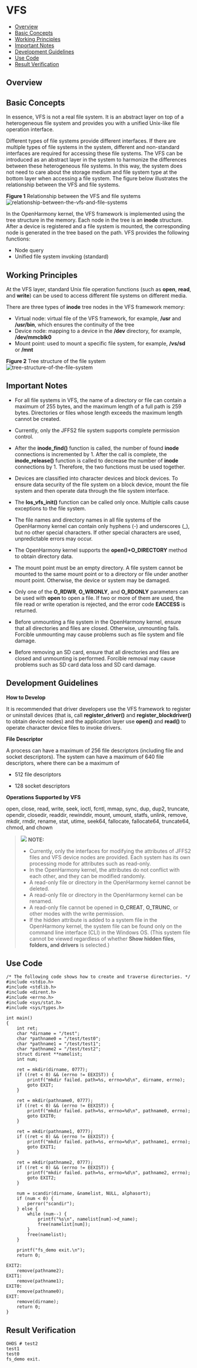 # VFS<a name="EN-US_TOPIC_0000001051451779"></a>

-   [Overview](#section132540468341)
-   [Basic Concepts](#section229417111227)
-   [Working Principles](#section18114182834215)
-   [Important Notes](#section18311145173712)
-   [Development Guidelines](#section422619258380)
-   [Use Code](#section180311121420)
-   [Result Verification](#section16772334714)

## Overview<a name="section132540468341"></a>

## Basic Concepts<a name="section229417111227"></a>

In essence, VFS is not a real file system. It is an abstract layer on top of a heterogeneous file system and provides you with a unified Unix-like file operation interface.

Different types of file systems provide different interfaces. If there are multiple types of file systems in the system, different and non-standard interfaces are required for accessing these file systems. The VFS can be introduced as an abstract layer in the system to harmonize the differences between these heterogeneous file systems. In this way, the system does not need to care about the storage medium and file system type at the bottom layer when accessing a file system. The figure below illustrates the relationship between the VFS and file systems.

**Figure  1**  Relationship between the VFS and file systems<a name="fig633144419295"></a>  
![](figures/relationship-between-the-vfs-and-file-systems.png "relationship-between-the-vfs-and-file-systems")

In the OpenHarmony kernel, the VFS framework is implemented using the tree structure in the memory. Each node in the tree is an  **inode**  structure. After a device is registered and a file system is mounted, the corresponding node is generated in the tree based on the path. VFS provides the following functions:

-   Node query
-   Unified file system invoking \(standard\)

## Working Principles<a name="section18114182834215"></a>

At the VFS layer, standard Unix file operation functions \(such as  **open**,  **read**, and  **write**\) can be used to access different file systems on different media.

There are three types of  **inode**  tree nodes in the VFS framework memory:

-   Virtual node: virtual file of the VFS framework, for example,  **/usr**  and  **/usr/bin**, which ensures the continuity of the tree
-   Device node: mapping to a device in the  **/dev**  directory, for example,  **/dev/mmcblk0**
-   Mount point: used to mount a specific file system, for example,  **/vs/sd**  or  **/mnt**

**Figure  2**  Tree structure of the file system<a name="fig1648112392612"></a>  
![](figures/tree-structure-of-the-file-system.png "tree-structure-of-the-file-system")

## Important Notes<a name="section18311145173712"></a>

-   For all file systems in VFS, the name of a directory or file can contain a maximum of 255 bytes, and the maximum length of a full path is 259 bytes. Directories or files whose length exceeds the maximum length cannot be created.

-   Currently, only the JFFS2 file system supports complete permission control.

-   After the  **inode\_find\(\)**  function is called, the number of found  **inode**  connections is incremented by 1. After the call is complete, the  **inode\_release\(\)**  function is called to decrease the number of  **inode**  connections by 1. Therefore, the two functions must be used together.

-   Devices are classified into character devices and block devices. To ensure data security of the file system on a block device, mount the file system and then operate data through the file system interface.

-   The  **los\_vfs\_init\(\)**  function can be called only once. Multiple calls cause exceptions to the file system.

-   The file names and directory names in all file systems of the OpenHarmony kernel can contain only hyphens \(-\) and underscores \(\_\), but no other special characters. If other special characters are used, unpredictable errors may occur.

-   The OpenHarmony kernel supports the  **open\(\)+O\_DIRECTORY**  method to obtain directory data.

-   The mount point must be an empty directory. A file system cannot be mounted to the same mount point or to a directory or file under another mount point. Otherwise, the device or system may be damaged.

-   Only one of the  **O\_RDWR**,  **O\_WRONLY**, and  **O\_RDONLY**  parameters can be used with  **open**  to open a file. If two or more of them are used, the file read or write operation is rejected, and the error code  **EACCESS**  is returned.

-   Before unmounting a file system in the OpenHarmony kernel, ensure that all directories and files are closed. Otherwise, unmounting fails. Forcible unmounting may cause problems such as file system and file damage.

-   Before removing an SD card, ensure that all directories and files are closed and unmounting is performed. Forcible removal may cause problems such as SD card data loss and SD card damage.


## Development Guidelines<a name="section422619258380"></a>

**How to Develop**

It is recommended that driver developers use the VFS framework to register or uninstall devices \(that is, call  **register\_driver\(\)**  and  **register\_blockdriver\(\)**  to obtain device nodes\) and the application layer use  **open\(\)**  and  **read\(\)**  to operate character device files to invoke drivers.

**File Descriptor**

A process can have a maximum of 256 file descriptors \(including file and socket descriptors\). The system can have a maximum of 640 file descriptors, where there can be a maximum of 

-   512 file descriptors

-   128 socket descriptors


**Operations Supported by VFS**

open, close, read, write, seek, ioctl, fcntl, mmap, sync, dup, dup2, truncate, opendir, closedir, readdir, rewinddir, mount, umount, statfs, unlink, remove, mkdir, rmdir, rename, stat, utime, seek64, fallocate, fallocate64, truncate64, chmod, and chown

>![](public_sys-resources/icon-note.gif) **NOTE:** 
>-   Currently, only the interfaces for modifying the attributes of JFFS2 files and VFS device nodes are provided. Each system has its own processing mode for attributes such as read-only.
>-   In the OpenHarmony kernel, the attributes do not conflict with each other, and they can be modified randomly.
>-   A read-only file or directory in the OpenHarmony kernel cannot be deleted.
>-   A read-only file or directory in the OpenHarmony kernel can be renamed.
>-   A read-only file cannot be opened in  **O\_CREAT**,  **O\_TRUNC**, or other modes with the write permission.
>-   If the hidden attribute is added to a system file in the OpenHarmony kernel, the system file can be found only on the command line interface \(CLI\) in the Windows OS. \(This system file cannot be viewed regardless of whether  **Show hidden files, folders, and drivers**  is selected.\)

## Use Code<a name="section180311121420"></a>

```
/* The following code shows how to create and traverse directories. */
#include <stdio.h>
#include <stdlib.h>
#include <dirent.h>
#include <errno.h>
#include <sys/stat.h>
#include <sys/types.h>

int main()
{
    int ret;
    char *dirname = "/test";
    char *pathname0 = "/test/test0";
    char *pathname1 = "/test/test1";
    char *pathname2 = "/test/test2";
    struct dirent **namelist;
    int num;

    ret = mkdir(dirname, 0777);
    if ((ret < 0) && (errno != EEXIST)) {
        printf("mkdir failed. path=%s, errno=%d\n", dirname, errno);
        goto EXIT;
    }

    ret = mkdir(pathname0, 0777);
    if ((ret < 0) && (errno != EEXIST)) {
        printf("mkdir failed. path=%s, errno=%d\n", pathname0, errno);
        goto EXIT0;
    }

    ret = mkdir(pathname1, 0777);
    if ((ret < 0) && (errno != EEXIST)) {
        printf("mkdir failed. path=%s, errno=%d\n", pathname1, errno);
        goto EXIT1;
    }

    ret = mkdir(pathname2, 0777);
    if ((ret < 0) && (errno != EEXIST)) {
        printf("mkdir failed. path=%s, errno=%d\n", pathname2, errno);
        goto EXIT2;
    }

    num = scandir(dirname, &namelist, NULL, alphasort);
    if (num < 0) {
        perror("scandir");
    } else {
        while (num--) {
            printf("%s\n", namelist[num]->d_name);
            free(namelist[num]);
        }
        free(namelist);
    }

    printf("fs_demo exit.\n");
    return 0;

EXIT2:
    remove(pathname2);
EXIT1:
    remove(pathname1);
EXIT0:
    remove(pathname0);
EXIT:
    remove(dirname);
    return 0;
}
```

## Result Verification<a name="section16772334714"></a>

```
OHOS # test2
test1
test0
fs_demo exit.
```

